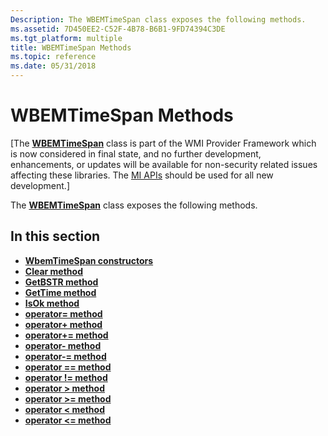 ```yaml
---
Description: The WBEMTimeSpan class exposes the following methods.
ms.assetid: 7D450EE2-C52F-4B78-B6B1-9FD74394C3DE
ms.tgt_platform: multiple
title: WBEMTimeSpan Methods
ms.topic: reference
ms.date: 05/31/2018
---
```


# WBEMTimeSpan Methods

\[The [**WBEMTimeSpan**](/windows/desktop/api/WbemTime/nl-wbemtime-wbemtimespan) class is part of the WMI Provider Framework which is now considered in final state, and no further development, enhancements, or updates will be available for non-security related issues affecting these libraries. The [MI APIs](https://docs.microsoft.com/previous-versions/windows/desktop/wmi_v2/windows-management-infrastructure) should be used for all new development.\]

The [**WBEMTimeSpan**](/windows/desktop/api/WbemTime/nl-wbemtime-wbemtimespan) class exposes the following methods.

## In this section

-   [**WbemTimeSpan constructors**](/windows/desktop/api/WbemTime/nf-wbemtime-wbemtimespan-wbemtimespan(constbstr))
-   [**Clear method**](/windows/desktop/api/WbemTime/nf-wbemtime-wbemtimespan-clear)
-   [**GetBSTR method**](/windows/desktop/api/WbemTime/nf-wbemtime-wbemtimespan-getbstr)
-   [**GetTime method**](/windows/desktop/api/WbemTime/nf-wbemtime-wbemtimespan-gettime)
-   [**IsOk method**](/windows/desktop/api/WbemTime/nf-wbemtime-wbemtimespan-isok)
-   [**operator= method**](/windows/desktop/api/WbemTime/nf-wbemtime-wbemtime-operator-assign(constfiletime_))
-   [**operator+ method**](/windows/win32/api/wbemtime/nf-wbemtime-wbemtimespan-operator-add)
-   [**operator+= method**](/windows/win32/api/wbemtime/nf-wbemtime-wbemtimespan-operator-add-assign)
-   [**operator- method**](/windows/win32/api/wbemtime/nf-wbemtime-wbemtimespan-operator-sub)
-   [**operator-= method**](/windows/win32/api/wbemtime/nf-wbemtime-wbemtimespan-operator-sub-assign)
-   [**operator == method**](/windows/win32/api/wbemtime/nf-wbemtime-wbemtimespan-operator-equal-equal-to)
-   [**operator != method**](/windows/win32/api/wbemtime/nf-wbemtime-wbemtimespan-operator-not-equal-to)
-   [**operator > method**](/windows/desktop/api/WbemTime/nf-wbemtime-wbemtime-operator-greater-than)
-   [**operator >= method**](/windows/desktop/api/WbemTime/nf-wbemtime-wbemtime-operator-greater-than-equal-to)
-   [**operator < method**](https://msdn.microsoft.com/library/Aa393994(v=VS.85).aspx)
-   [**operator <= method**](https://msdn.microsoft.com/library/Aa393995(v=VS.85).aspx)

 

 



